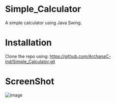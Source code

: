 # Simple_Calculator
A simple calculator using Java Swing.

# Installation
Clone the repo using:
https://github.com/ArchanaC-ind/Simple_Calculator.git

# ScreenShot
![image](https://github.com/user-attachments/assets/4120ea21-cb3a-40c4-aa85-48969d077124)
